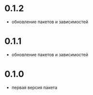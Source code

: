 # 0.1.2

- обновление пакетов и зависимостей

# 0.1.1

- обновление пакетов и зависимостей

# 0.1.0

- первая версия пакета
